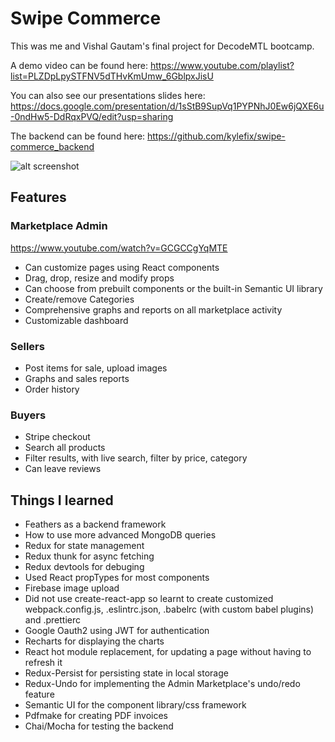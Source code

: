 # Swipe Commerce
This was me and Vishal Gautam's final project for DecodeMTL bootcamp.

A demo video can be found here: https://www.youtube.com/playlist?list=PLZDpLpySTFNV5dTHvKmUmw_6GblpxJisU

You can also see our presentations slides here: https://docs.google.com/presentation/d/1sStB9SupVq1PYPNhJ0Ew6jQXE6u-0ndHw5-DdRqxPVQ/edit?usp=sharing

The backend can be found here: https://github.com/kylefix/swipe-commerce_backend

![alt screenshot](https://image.ibb.co/f4cb59/Screen_Shot_2018_08_27_at_6_48_58_PM.png)

## Features

### Marketplace Admin
https://www.youtube.com/watch?v=GCGCCgYqMTE
- Can customize pages using React components
- Drag, drop, resize and modify props
- Can choose from prebuilt components or the built-in Semantic UI library
- Create/remove Categories
- Comprehensive graphs and reports on all marketplace activity
- Customizable dashboard

### Sellers
- Post items for sale, upload images
- Graphs and sales reports
- Order history

### Buyers
- Stripe checkout
- Search all products
- Filter results, with live search, filter by price, category
- Can leave reviews

## Things I learned
- Feathers as a backend framework
- How to use more advanced MongoDB queries
- Redux for state management
- Redux thunk for async fetching
- Redux devtools for debuging
- Used React propTypes for most components
- Firebase image upload
- Did not use create-react-app so learnt to create customized webpack.config.js, .eslintrc.json, .babelrc (with custom babel plugins) and .prettierc
- Google Oauth2 using JWT for authentication
- Recharts for displaying the charts
- React hot module replacement, for updating a page without having to refresh it
- Redux-Persist for persisting state in local storage
- Redux-Undo for implementing the Admin Marketplace's undo/redo feature
- Semantic UI for the component library/css framework
- Pdfmake for creating PDF invoices
- Chai/Mocha for testing the backend



